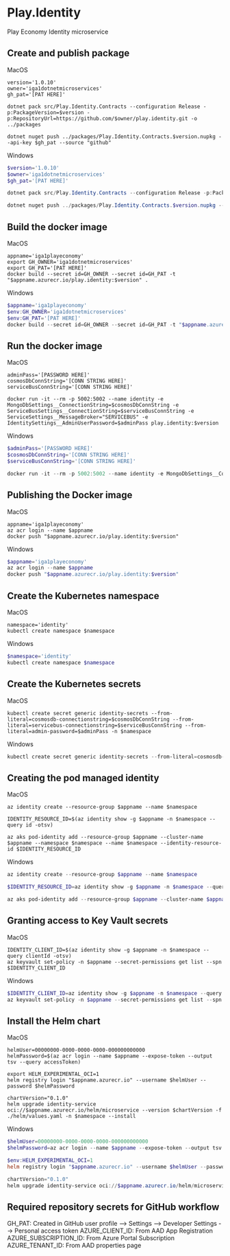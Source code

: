 # Play.Identity

Play Economy Identity microservice

## Create and publish package

MacOS

```shell
version='1.0.10'
owner='iga1dotnetmicroservices'
gh_pat='[PAT HERE]'

dotnet pack src/Play.Identity.Contracts --configuration Release -p:PackageVersion=$version -p:RepositoryUrl=https://github.com/$owner/play.identity.git -o ../packages

dotnet nuget push ../packages/Play.Identity.Contracts.$version.nupkg --api-key $gh_pat --source "github"
```

Windows

```powershell
$version='1.0.10'
$owner='iga1dotnetmicroservices'
$gh_pat='[PAT HERE]'

dotnet pack src/Play.Identity.Contracts --configuration Release -p:PackageVersion=$version -p:RepositoryUrl=https://github.com/$owner/play.identity.git -o ../packages

dotnet nuget push ../packages/Play.Identity.Contracts.$version.nupkg --api-key $gh_pat --source "github"
```

## Build the docker image

MacOS

```shell
appname='iga1playeconomy'
export GH_OWNER='iga1dotnetmicroservices'
export GH_PAT='[PAT HERE]'
docker build --secret id=GH_OWNER --secret id=GH_PAT -t "$appname.azurecr.io/play.identity:$version" .
```

Windows

```powershell
$appname='iga1playeconomy'
$env:GH_OWNER='iga1dotnetmicroservices'
$env:GH_PAT='[PAT HERE]'
docker build --secret id=GH_OWNER --secret id=GH_PAT -t "$appname.azurecr.io/play.identity:$version" .
```

## Run the docker image

MacOS

```shell
adminPass='[PASSWORD HERE]'
cosmosDbConnString='[CONN STRING HERE]'
serviceBusConnString='[CONN STRING HERE]'

docker run -it --rm -p 5002:5002 --name identity -e MongoDbSettings__ConnectionString=$cosmosDbConnString -e ServiceBusSettings__ConnectionString=$serviceBusConnString -e ServiceSettings__MessageBroker="SERVICEBUS" -e IdentitySettings__AdminUserPassword=$adminPass play.identity:$version
```

Windows

```powershell
$adminPass='[PASSWORD HERE]'
$cosmosDbConnString='[CONN STRING HERE]'
$serviceBusConnString='[CONN STRING HERE]'

docker run -it --rm -p 5002:5002 --name identity -e MongoDbSettings__ConnectionString=$cosmosDbConnString -e ServiceBusSettings__ConnectionString=$serviceBusConnString -e ServiceSettings__MessageBroker="SERVICEBUS" -e IdentitySettings__AdminUserPassword=$adminPass play.identity:$version
```

## Publishing the Docker image

MacOS

```shell
appname='iga1playeconomy'
az acr login --name $appname
docker push "$appname.azurecr.io/play.identity:$version"
```

Windows

```powershell
$appname='iga1playeconomy'
az acr login --name $appname
docker push "$appname.azurecr.io/play.identity:$version"
```

## Create the Kubernetes namespace

MacOS

```shell
namespace='identity'
kubectl create namespace $namespace
```

Windows

```powershell
$namespace='identity'
kubectl create namespace $namespace
```

## Create the Kubernetes secrets

MacOS

```shell
kubectl create secret generic identity-secrets --from-literal=cosmosdb-connectionstring=$cosmosDbConnString --from-literal=servicebus-connectionstring=$serviceBusConnString --from-literal=admin-password=$adminPass -n $namespace
```

Windows

```powershell
kubectl create secret generic identity-secrets --from-literal=cosmosdb-connectionstring=$cosmosDbConnString --from-literal=servicebus-connectionstring=$serviceBusConnString --from-literal=admin-password=$adminPass -n $namespace
```

## Creating the pod managed identity


MacOS

```shell
az identity create --resource-group $appname --name $namespace

IDENTITY_RESOURCE_ID=$(az identity show -g $appname -n $namespace --query id -otsv)

az aks pod-identity add --resource-group $appname --cluster-name $appname --namespace $namespace --name $namespace --identity-resource-id $IDENTITY_RESOURCE_ID

```

Windows

```powershell
az identity create --resource-group $appname --name $namespace

$IDENTITY_RESOURCE_ID=az identity show -g $appname -n $namespace --query id -otsv

az aks pod-identity add --resource-group $appname --cluster-name $appname --namespace $namespace --name $namespace --identity-resource-id $IDENTITY_RESOURCE_ID

```

## Granting access to Key Vault secrets

MacOS

```shell
IDENTITY_CLIENT_ID=$(az identity show -g $appname -n $namespace --query clientId -otsv)
az keyvault set-policy -n $appname --secret-permissions get list --spn $IDENTITY_CLIENT_ID
```

Windows

```powershell
$IDENTITY_CLIENT_ID=az identity show -g $appname -n $namespace --query clientId -otsv
az keyvault set-policy -n $appname --secret-permissions get list --spn $IDENTITY_CLIENT_ID
```

## Install the Helm chart

MacOS

```shell
helmUser=00000000-0000-0000-0000-000000000000
helmPassword=$(az acr login --name $appname --expose-token --output tsv --query accessToken)

export HELM_EXPERIMENTAL_OCI=1
helm registry login "$appname.azurecr.io" --username $helmUser --password $helmPassword

chartVersion="0.1.0"
helm upgrade identity-service oci://$appname.azurecr.io/helm/microservice --version $chartVersion -f ./helm/values.yaml -n $namespace --install
```

Windows 

```powershell
$helmUser=00000000-0000-0000-0000-000000000000
$helmPassword=az acr login --name $appname --expose-token --output tsv --query accessToken

$env:HELM_EXPERIMENTAL_OCI=1
helm registry login "$appname.azurecr.io" --username $helmUser --password $helmPassword

chartVersion="0.1.0"
helm upgrade identity-service oci://$appname.azurecr.io/helm/microservice --version $chartVersion -f .\helm\values.yaml -n $namespace --install
```

## Required repository secrets for GitHub workflow
GH_PAT: Created in GitHub user profile --> Settings --> Developer Settings --> Personal access token
AZURE_CLIENT_ID: From AAD App Registration
AZURE_SUBSCRIPTION_ID: From Azure Portal Subscription
AZURE_TENANT_ID: From AAD properties page